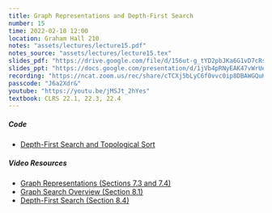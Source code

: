 ```yaml
---
title: Graph Representations and Depth-First Search
number: 15
time: 2022-02-18 12:00
location: Graham Hall 210
notes: "assets/lectures/lecture15.pdf"
notes_source: "assets/lectures/lecture15.tex"
slides_pdf: "https://drive.google.com/file/d/156ut-g_tYD2pbJKa6G1vD7cRsKKxiBKJ/view?usp=sharing"
slides_ppt: "https://docs.google.com/presentation/d/1jVb4pRNyEAK47vWrUeL2_tbq_HIm4edGL4UZQsRklOQ/edit?usp=sharing"
recording: "https://ncat.zoom.us/rec/share/cTCXj5bLyC6f0vvc0ip8DBAWGQuHqPlgUsWsI1ew3pqtmY-e4MHyf0nTGdh0gtLa.XpYZy3zztd-rYKZS?startTime=1645203631000"
passcode: "J6a2Xdr&"
youtube: "https://youtu.be/jMSJt_2hYes"
textbook: CLRS 22.1, 22.3, 22.4
---
```


##### Code
- [Depth-First Search and Topological Sort](https://replit.com/@laperez94/Lecture-15?v=1)

##### Video Resources

- [Graph Representations (Sections 7.3 and 7.4)](https://www.youtube.com/watch?v=b-Mfu8dPv9U&list=PLEGCF-WLh2RJ5W-pt-KE9GUArTDzVwL1P&index=2)
- [Graph Search Overview (Section 8.1)](https://www.youtube.com/watch?v=SW6jwg7WS48&list=PLEGCF-WLh2RJ5W-pt-KE9GUArTDzVwL1P&index=3)
- [Depth-First Search (Section 8.4)](https://www.youtube.com/watch?v=_9_VUNrWGUs&list=PLEGCF-WLh2RJ5W-pt-KE9GUArTDzVwL1P&index=7)